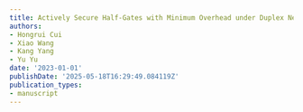 ```yaml
---
title: Actively Secure Half-Gates with Minimum Overhead under Duplex Networks
authors:
- Hongrui Cui
- Xiao Wang
- Kang Yang
- Yu Yu
date: '2023-01-01'
publishDate: '2025-05-18T16:29:49.084119Z'
publication_types:
- manuscript
---
```

